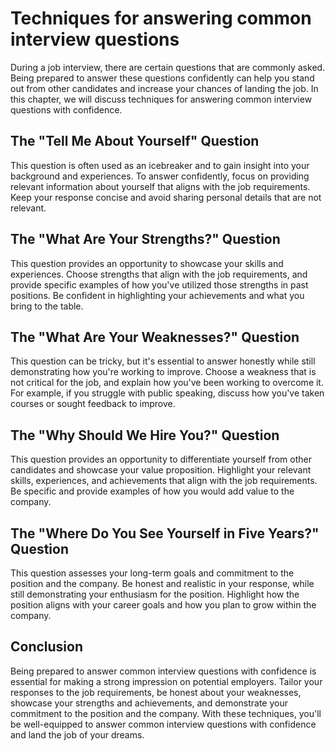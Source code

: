 Techniques for answering common interview questions
====================================================================================================================

During a job interview, there are certain questions that are commonly asked. Being prepared to answer these questions confidently can help you stand out from other candidates and increase your chances of landing the job. In this chapter, we will discuss techniques for answering common interview questions with confidence.

The "Tell Me About Yourself" Question
-------------------------------------

This question is often used as an icebreaker and to gain insight into your background and experiences. To answer confidently, focus on providing relevant information about yourself that aligns with the job requirements. Keep your response concise and avoid sharing personal details that are not relevant.

The "What Are Your Strengths?" Question
---------------------------------------

This question provides an opportunity to showcase your skills and experiences. Choose strengths that align with the job requirements, and provide specific examples of how you've utilized those strengths in past positions. Be confident in highlighting your achievements and what you bring to the table.

The "What Are Your Weaknesses?" Question
----------------------------------------

This question can be tricky, but it's essential to answer honestly while still demonstrating how you're working to improve. Choose a weakness that is not critical for the job, and explain how you've been working to overcome it. For example, if you struggle with public speaking, discuss how you've taken courses or sought feedback to improve.

The "Why Should We Hire You?" Question
--------------------------------------

This question provides an opportunity to differentiate yourself from other candidates and showcase your value proposition. Highlight your relevant skills, experiences, and achievements that align with the job requirements. Be specific and provide examples of how you would add value to the company.

The "Where Do You See Yourself in Five Years?" Question
-------------------------------------------------------

This question assesses your long-term goals and commitment to the position and the company. Be honest and realistic in your response, while still demonstrating your enthusiasm for the position. Highlight how the position aligns with your career goals and how you plan to grow within the company.

Conclusion
----------

Being prepared to answer common interview questions with confidence is essential for making a strong impression on potential employers. Tailor your responses to the job requirements, be honest about your weaknesses, showcase your strengths and achievements, and demonstrate your commitment to the position and the company. With these techniques, you'll be well-equipped to answer common interview questions with confidence and land the job of your dreams.
